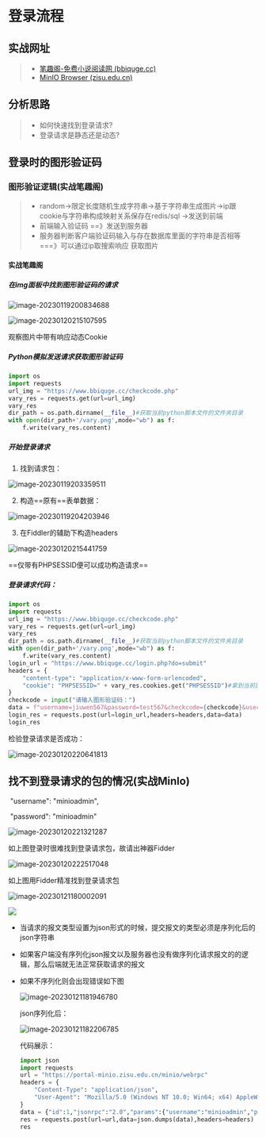 # 登录流程

## 实战网址

> * [笔趣阁-免费小说阅读网 (bbiquge.cc)](https://www.bbiquge.cc/)
> * [MinIO Browser (zisu.edu.cn)](https://portal-minio.zisu.edu.cn/minio/)

## 分析思路

> * 如何快速找到登录请求?
> * 登录请求是静态还是动态?

## 登录时的图形验证码

### 图形验证逻辑(实战笔趣阁)

> * random->限定长度随机生成字符串->基于字符串生成图片->ip跟cookie与字符串构成映射关系保存在redis/sql ->发送到前端
> * 前端输入验证码 ==》发送到服务器
> * 服务器判断客户端验证码输入与存在数据库里面的字符串是否相等 ===》可以通过ip取搜索响应
>   获取图片

#### 实战笔趣阁

##### 在img面板中找到图形验证码的请求

![image-20230119200834688](https://typora567.oss-cn-chengdu.aliyuncs.com/temp_picture/image-20230119200834688.png)

![image-20230120215107595](https://typora567.oss-cn-chengdu.aliyuncs.com/temp_picture/image-20230120215107595.png)

观察图片中带有响应动态Cookie

##### Python模拟发送请求获取图形验证码

```python
import os
import requests
url_img = "https://www.bbiquge.cc/checkcode.php"
vary_res = requests.get(url=url_img)
vary_res
dir_path = os.path.dirname(__file__)#获取当前python脚本文件的文件夹目录
with open(dir_path+'/vary.png',mode="wb") as f:
    f.write(vary_res.content)
```

##### 开始登录请求

1. 找到请求包：

![image-20230119203359511](https://typora567.oss-cn-chengdu.aliyuncs.com/temp_picture/image-20230119203359511.png)

2. 构造==原有==表单数据：

![image-20230119204203946](https://typora567.oss-cn-chengdu.aliyuncs.com/temp_picture/image-20230119204203946.png)

3. 在Fiddler的辅助下构造headers

![image-20230120215441759](https://typora567.oss-cn-chengdu.aliyuncs.com/temp_picture/image-20230120215441759.png)

==仅带有PHPSESSID便可以成功构造请求==

##### 登录请求代码：

```python
import os
import requests
url_img = "https://www.bbiquge.cc/checkcode.php"
vary_res = requests.get(url=url_img)
vary_res
dir_path = os.path.dirname(__file__)#获取当前python脚本文件的文件夹目录
with open(dir_path+'/vary.png',mode="wb") as f:
    f.write(vary_res.content)
login_url = "https://www.bbiquge.cc/login.php?do=submit"
headers = {
    "content-type": "application/x-www-form-urlencoded",
    "cookie": "PHPSESSID=" + vary_res.cookies.get("PHPSESSID")#拿到当前图形验证码对应的cookie
}
checkcode = input("请输入图形验证码：")
data = f"username=jiuwen567&password=test567&checkcode={checkcode}&usecookie=2592000&action=login&submit=%26%23160%3B%B5%C7%26%23160%3B%26%23160%3B%C2%BC%26%23160%3B"
login_res = requests.post(url=login_url,headers=headers,data=data)
login_res
```



检验登录请求是否成功：

![image-20230120220641813](https://typora567.oss-cn-chengdu.aliyuncs.com/temp_picture/image-20230120220641813.png)

## 找不到登录请求的包的情况(实战Minlo)

​    "username": "minioadmin",

​    "password": "minioadmin"

![image-20230120221321287](https://typora567.oss-cn-chengdu.aliyuncs.com/temp_picture/image-20230120221321287.png)

如上图登录时很难找到登录请求包，故请出神器Fidder

![image-20230120222517048](https://typora567.oss-cn-chengdu.aliyuncs.com/temp_picture/image-20230120222517048.png)

如上图用Fidder精准找到登录请求包

![image-20230121180002091](https://typora567.oss-cn-chengdu.aliyuncs.com/temp_picture/image-20230121180002091.png)

![](https://typora567.oss-cn-chengdu.aliyuncs.com/temp_picture/image-20230121180002091.png)

* 当请求的报文类型设置为json形式的时候，提交报文的类型必须是序列化后的json字符串

* 如果客户端没有序列化json报文以及服务器也没有做序列化请求报文的的逻辑，那么后端就无法正常获取请求的报文

* 如果不序列化则会出现错误如下图

  ![image-20230121181946780](https://typora567.oss-cn-chengdu.aliyuncs.com/temp_picture/image-20230121181946780.png)

  json序列化后：

  ![image-20230121182206785](https://typora567.oss-cn-chengdu.aliyuncs.com/temp_picture/image-20230121182206785.png)

  代码展示：

  ```python
  import json
  import requests
  url = "https://portal-minio.zisu.edu.cn/minio/webrpc"
  headers = {
      "Content-Type": "application/json",
      "User-Agent": "Mozilla/5.0 (Windows NT 10.0; Win64; x64) AppleWebKit/537.36 (KHTML, like Gecko) Chrome/109.0.0.0 Safari/537.36 Edg/109.0.1518.55"
  }
  data = {"id":1,"jsonrpc":"2.0","params":{"username":"minioadmin","password":"minioadmin"},"method":"Web.Login"}
  res = requests.post(url=url,data=json.dumps(data),headers=headers)
  res
  ```

  

